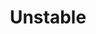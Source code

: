 ---
abv: 7.0%
alt: 
availability: Keg
bitterness: 
description: Heavy doses of El Dorado hops gives this IPA a huge citrusy character. Thick bodied for an IPA and very "juicy" and hazy.
gravity: 
hops: 
ibu: 42
img: unstable.jpg
layout: beer
malt: 
modal-id: unstable
title: Unstable
on-tap: yup
sourness: 
style: Hazy IPA
---